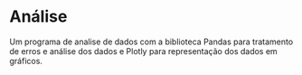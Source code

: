 # Análise
Um programa de analise de dados com a biblioteca Pandas para tratamento de erros e análise dos dados e Plotly para representação dos dados em gráficos.
